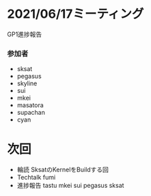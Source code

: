 # 2021/06/17ミーティング

GP1進捗報告

### 参加者

- sksat
- pegasus
- skyline
- sui
- mkei
- masatora
- supachan
- cyan

# 次回

- 輪読 SksatのKernelをBuildする回
- Techtalk fumi
- 進捗報告 tastu mkei sui pegasus sksat

